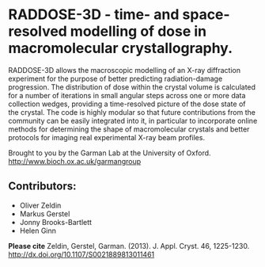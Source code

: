 RADDOSE-3D - time- and space-resolved modelling of dose in macromolecular crystallography.
==========================================================================================  

RADDOSE-3D allows the macroscopic modelling of an X-ray diffraction
experiment for the purpose of better predicting radiation-damage progression.
The distribution of dose within the crystal volume is calculated for a number
of iterations in small angular steps across one or more data collection
wedges, providing a time-resolved picture of the dose state of the crystal.
The code is highly modular so that future contributions from the community
can be easily integrated into it, in particular to incorporate online methods
for determining the shape of macromolecular crystals and better protocols for
imaging real experimental X-ray beam profiles.

Brought to you by the Garman Lab at the University of Oxford.
http://www.bioch.ox.ac.uk/garmangroup

Contributors:
-------------

* Oliver Zeldin
* Markus Gerstel
* Jonny Brooks-Bartlett
* Helen Ginn

**Please cite**
Zeldin, Gerstel, Garman. (2013). J. Appl. Cryst. 46, 1225-1230.
http://dx.doi.org/10.1107/S0021889813011461
